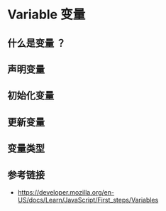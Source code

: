 # Variable 变量

## 什么是变量 ？

## 声明变量

## 初始化变量

## 更新变量

## 变量类型

## 参考链接
* https://developer.mozilla.org/en-US/docs/Learn/JavaScript/First_steps/Variables

